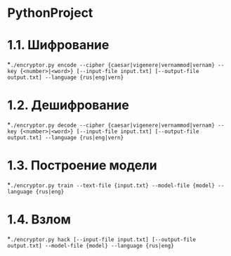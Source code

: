 # PythonProject

# 1.1. Шифрование
*```./encryptor.py encode --cipher {caesar|vigenere|vernammod|vernam} --key {<number>|<word>} [--input-file input.txt] [--output-file output.txt] --language {rus|eng|vern}```
  
# 1.2. Дешифрование
*```./encryptor.py decode --cipher {caesar|vigenere|vernammod|vernam} --key {<number>|<word>} [--input-file input.txt] [--output-file output.txt] --language {rus|eng|vern}```
  
# 1.3. Построение модели
*```./encryptor.py train --text-file {input.txt} --model-file {model} --language {rus|eng}```
  
# 1.4. Взлом
*```./encryptor.py hack [--input-file input.txt] [--output-file output.txt] --model-file {model} --language {rus|eng}```
